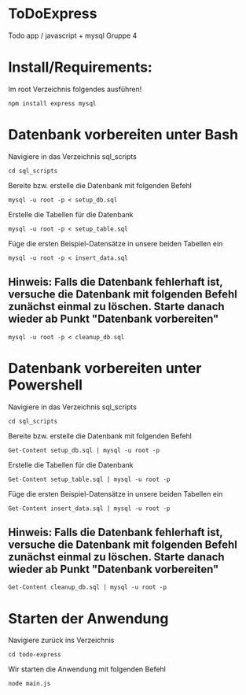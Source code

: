 # ToDoExpress
Todo app / javascript + mysql Gruppe 4

# Install/Requirements:
Im root Verzeichnis folgendes ausführen!
 ```
npm install express mysql
```

# Datenbank vorbereiten unter Bash
 Navigiere in das Verzeichnis sql_scripts
 ```
cd sql_scripts
```
Bereite bzw. erstelle die Datenbank mit folgenden Befehl
```
mysql -u root -p < setup_db.sql
```
Erstelle die Tabellen für die Datenbank
```
mysql -u root -p < setup_table.sql
```
Füge die ersten Beispiel-Datensätze in unsere beiden Tabellen ein
```
mysql -u root -p < insert_data.sql
```
## Hinweis: Falls die Datenbank fehlerhaft ist, versuche die Datenbank mit folgenden Befehl zunächst einmal zu löschen. Starte danach wieder ab Punkt "Datenbank vorbereiten"
```
mysql -u root -p < cleanup_db.sql
```

# Datenbank vorbereiten unter Powershell
 Navigiere in das Verzeichnis sql_scripts
 ```
cd sql_scripts
```
Bereite bzw. erstelle die Datenbank mit folgenden Befehl
```
Get-Content setup_db.sql | mysql -u root -p
```
Erstelle die Tabellen für die Datenbank
```
Get-Content setup_table.sql | mysql -u root -p
```
Füge die ersten Beispiel-Datensätze in unsere beiden Tabellen ein
```
Get-Content insert_data.sql | mysql -u root -p
```
## Hinweis: Falls die Datenbank fehlerhaft ist, versuche die Datenbank mit folgenden Befehl zunächst einmal zu löschen. Starte danach wieder ab Punkt "Datenbank vorbereiten"
```
Get-Content cleanup_db.sql | mysql -u root -p
```

# Starten der Anwendung 
Navigiere zurück ins Verzeichnis
```
cd todo-express
```
Wir starten die Anwendung mit folgenden Befehl
```
node main.js
```